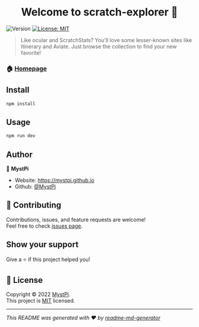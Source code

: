 <h1 align="center">Welcome to scratch-explorer 👋</h1>
<p>
  <img alt="Version" src="https://img.shields.io/badge/version-0.0.1-blue.svg?cacheSeconds=2592000" />
  <a href="https://choosealicense.com/licenses/mit/" target="_blank">
    <img alt="License: MIT" src="https://img.shields.io/badge/License-MIT-yellow.svg" />
  </a>
</p>

> Like ocular and ScratchStats? You'll love some lesser-known sites like Itinerary and Aviate. Just browse the collection to find your new favorite!

### 🏠 [Homepage](https://scratchexplorer.vercel.app)

## Install

```sh
npm install
```

## Usage

```sh
npm run dev
```

## Author

👤 **MystPi**

* Website: https://mystpi.github.io
* Github: [@MystPi](https://github.com/MystPi)

## 🤝 Contributing

Contributions, issues, and feature requests are welcome!<br />Feel free to check [issues page](https://github.com/MystPi/scratch-explorer/issues).

## Show your support

Give a ⭐️ if this project helped you!

## 📝 License

Copyright © 2022 [MystPi](https://github.com/MystPi).<br />
This project is [MIT](https://choosealicense.com/licenses/mit/) licensed.

***
_This README was generated with ❤️ by [readme-md-generator](https://github.com/kefranabg/readme-md-generator)_